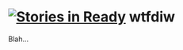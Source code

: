 [![Stories in Ready](https://badge.waffle.io/clusterducks/wtfdiw.png?label=ready&title=Ready)](https://waffle.io/clusterducks/wtfdiw)
wtfdiw
===========
Blah...
